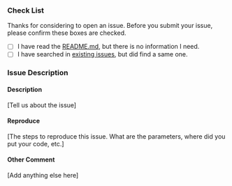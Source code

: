 ### Check List

Thanks for considering to open an issue. Before you submit your issue, please confirm these boxes are checked.

- [ ] I have read the [README.md](https://github.com/EyreFree/FakeUserAgent.swift/blob/master/README.md), but there is no information I need.
- [ ] I have searched in [existing issues](https://github.com/EyreFree/FakeUserAgent.swift/issues?utf8=%E2%9C%93&q=is%3Aissue), but did find a same one.

### Issue Description

#### Description

[Tell us about the issue]

#### Reproduce

[The steps to reproduce this issue. What are the parameters, where did you put your code, etc.]

#### Other Comment

[Add anything else here]
